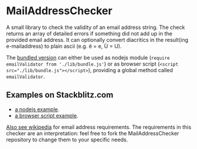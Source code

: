 # MailAddressChecker

A small library to check the validity of an email address string. The check returns an array of detailed errors if something did not add up in the provided email address. It can optionally convert diacritics in the result(ing e-mailaddress) to plain ascii (e.g. ë = e, Ù = U). 

The [bundled version](https://kooiinc.github.io/MailAddressChecker/lib/bundle.js) can either be used as nodejs module (`require emailValidator from './lib/bundle.js'`) or as browser script (`<script src="./lib/bundle.js"></script>`), providing a global method called `emailValidator`.

## Examples on Stackblitz.com

- [a nodejs example](https://stackblitz.com/edit/node-wcpuam?file=index.js).
- [a browser script example](https://stackblitz.com/edit/web-platform-kabila?file=index.html).

<a target="_blank" href="https://en.wikipedia.org/wiki/Email_address">Also see wikipedia</a> for email address requirements. The requirements in this checker are an interpretation: feel free to fork the MailAddressChecker repository to change them to your specific needs.
